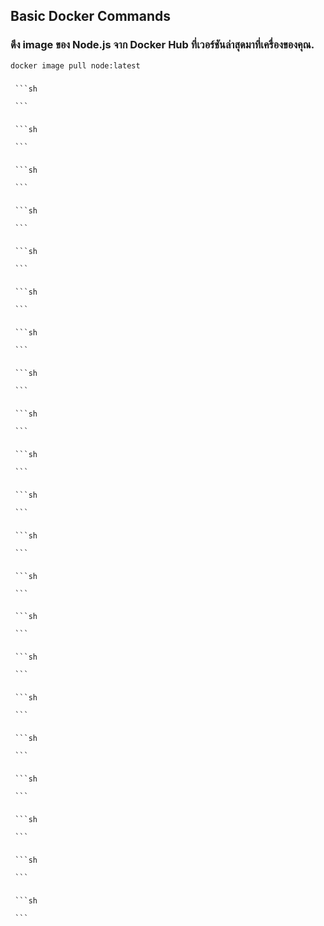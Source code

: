 ## Basic Docker Commands
  ### ดึง image ของ Node.js จาก Docker Hub ที่เวอร์ชันล่าสุดมาที่เครื่องของคุณ.
  ```sh
  docker image pull node:latest
  ```
  ### 
     ```sh
     
     ```
  ### 
     ```sh
     
     ```
  ### 
     ```sh
     
     ```
  ### 
     ```sh
     
     ```
  ### 
     ```sh
     
     ```
  ### 
     ```sh
     
     ```
  ### 
     ```sh
     
     ```
  ### 
     ```sh
     
     ```
  ### 
     ```sh
     
     ```
  ### 
     ```sh
     
     ```
  ### 
     ```sh
     
     ```
  ### 
     ```sh
     
     ```
  ### 
     ```sh
     
     ```
  ### 
     ```sh
     
     ```
  ### 
     ```sh
     
     ```
  ### 
     ```sh
     
     ```
  ### 
     ```sh
     
     ```
  ### 
     ```sh
     
     ```
  ### 
     ```sh
     
     ```
  ### 
     ```sh
     
     ```
  ### 
     ```sh
     
     ```
    
